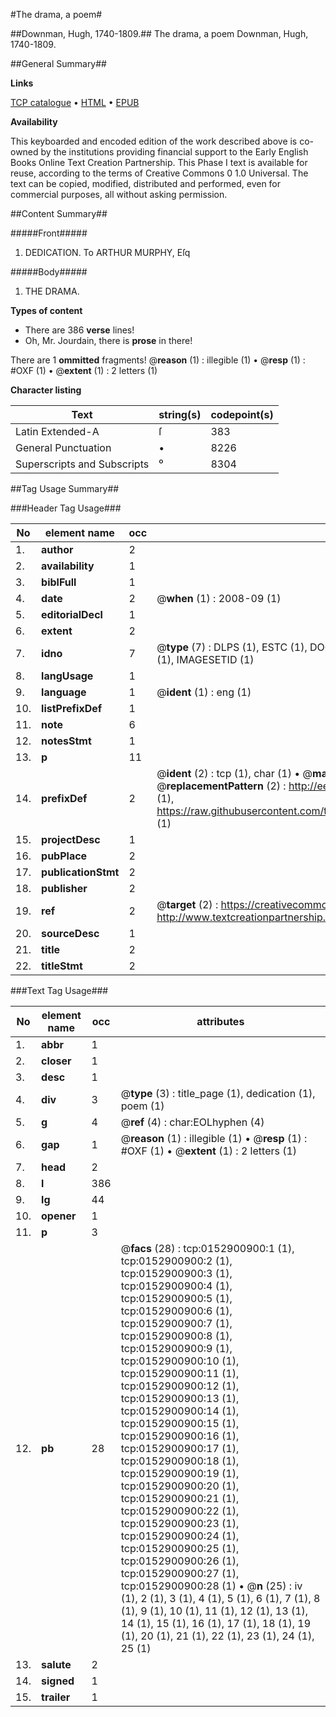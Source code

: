 #The drama, a poem#

##Downman, Hugh, 1740-1809.##
The drama, a poem
Downman, Hugh, 1740-1809.

##General Summary##

**Links**

[TCP catalogue](http://www.ota.ox.ac.uk/tcp/)  • 
[HTML](http://tei.it.ox.ac.uk/tcp/Texts-HTML/free/004/004803174.html)  • 
[EPUB](http://tei.it.ox.ac.uk/tcp/Texts-EPUB/free/004/004803174.epub)

**Availability**

This keyboarded and encoded edition of the
	       work described above is co-owned by the institutions
	       providing financial support to the Early English Books
	       Online Text Creation Partnership. This Phase I text is
	       available for reuse, according to the terms of Creative
	       Commons 0 1.0 Universal. The text can be copied,
	       modified, distributed and performed, even for
	       commercial purposes, all without asking permission.


##Content Summary##

#####Front#####

1. DEDICATION. To ARTHUR MURPHY, Eſq

#####Body#####

1. THE DRAMA.

**Types of content**

  * There are 386 **verse** lines!
  * Oh, Mr. Jourdain, there is **prose** in there!

There are 1 **ommitted** fragments! 
 @__reason__ (1) : illegible (1)  •  @__resp__ (1) : #OXF (1)  •  @__extent__ (1) : 2 letters (1)

**Character listing**


|Text|string(s)|codepoint(s)|
|---|---|---|
|Latin Extended-A|ſ|383|
|General Punctuation|•|8226|
|Superscripts             and Subscripts|⁰|8304|

##Tag Usage Summary##

###Header Tag Usage###

|No|element name|occ|attributes|
|---|---|---|---|
|1.|__author__|2||
|2.|__availability__|1||
|3.|__biblFull__|1||
|4.|__date__|2| @__when__ (1) : 2008-09 (1)|
|5.|__editorialDecl__|1||
|6.|__extent__|2||
|7.|__idno__|7| @__type__ (7) : DLPS (1), ESTC (1), DOCNO (1), TCP (1), GALEDOCNO (1), CONTENTSET (1), IMAGESETID (1)|
|8.|__langUsage__|1||
|9.|__language__|1| @__ident__ (1) : eng (1)|
|10.|__listPrefixDef__|1||
|11.|__note__|6||
|12.|__notesStmt__|1||
|13.|__p__|11||
|14.|__prefixDef__|2| @__ident__ (2) : tcp (1), char (1)  •  @__matchPattern__ (2) : ([0-9\-]+):([0-9IVX]+) (1), (.+) (1)  •  @__replacementPattern__ (2) : http://eebo.chadwyck.com/downloadtiff?vid=$1&page=$2 (1), https://raw.githubusercontent.com/textcreationpartnership/Texts/master/tcpchars.xml#$1 (1)|
|15.|__projectDesc__|1||
|16.|__pubPlace__|2||
|17.|__publicationStmt__|2||
|18.|__publisher__|2||
|19.|__ref__|2| @__target__ (2) : https://creativecommons.org/publicdomain/zero/1.0/ (1), http://www.textcreationpartnership.org/docs/. (1)|
|20.|__sourceDesc__|1||
|21.|__title__|2||
|22.|__titleStmt__|2||


###Text Tag Usage###

|No|element name|occ|attributes|
|---|---|---|---|
|1.|__abbr__|1||
|2.|__closer__|1||
|3.|__desc__|1||
|4.|__div__|3| @__type__ (3) : title_page (1), dedication (1), poem (1)|
|5.|__g__|4| @__ref__ (4) : char:EOLhyphen (4)|
|6.|__gap__|1| @__reason__ (1) : illegible (1)  •  @__resp__ (1) : #OXF (1)  •  @__extent__ (1) : 2 letters (1)|
|7.|__head__|2||
|8.|__l__|386||
|9.|__lg__|44||
|10.|__opener__|1||
|11.|__p__|3||
|12.|__pb__|28| @__facs__ (28) : tcp:0152900900:1 (1), tcp:0152900900:2 (1), tcp:0152900900:3 (1), tcp:0152900900:4 (1), tcp:0152900900:5 (1), tcp:0152900900:6 (1), tcp:0152900900:7 (1), tcp:0152900900:8 (1), tcp:0152900900:9 (1), tcp:0152900900:10 (1), tcp:0152900900:11 (1), tcp:0152900900:12 (1), tcp:0152900900:13 (1), tcp:0152900900:14 (1), tcp:0152900900:15 (1), tcp:0152900900:16 (1), tcp:0152900900:17 (1), tcp:0152900900:18 (1), tcp:0152900900:19 (1), tcp:0152900900:20 (1), tcp:0152900900:21 (1), tcp:0152900900:22 (1), tcp:0152900900:23 (1), tcp:0152900900:24 (1), tcp:0152900900:25 (1), tcp:0152900900:26 (1), tcp:0152900900:27 (1), tcp:0152900900:28 (1)  •  @__n__ (25) : iv (1), 2 (1), 3 (1), 4 (1), 5 (1), 6 (1), 7 (1), 8 (1), 9 (1), 10 (1), 11 (1), 12 (1), 13 (1), 14 (1), 15 (1), 16 (1), 17 (1), 18 (1), 19 (1), 20 (1), 21 (1), 22 (1), 23 (1), 24 (1), 25 (1)|
|13.|__salute__|2||
|14.|__signed__|1||
|15.|__trailer__|1||
